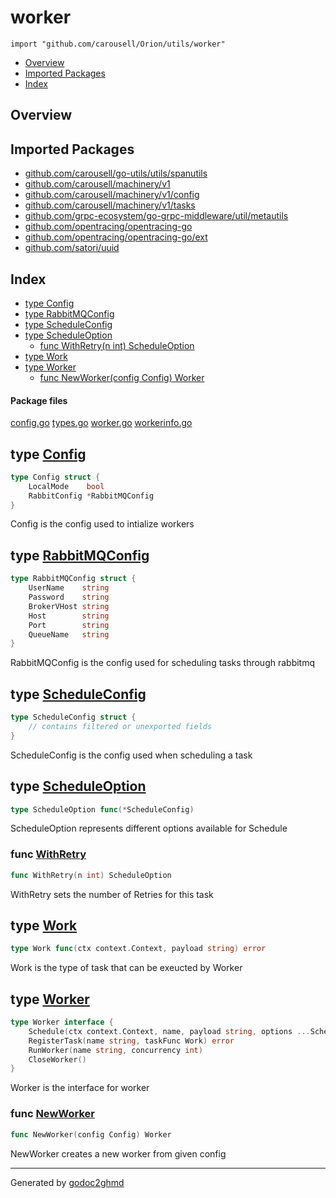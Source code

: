 # worker
`import "github.com/carousell/Orion/utils/worker"`

* [Overview](#pkg-overview)
* [Imported Packages](#pkg-imports)
* [Index](#pkg-index)

## <a name="pkg-overview">Overview</a>

## <a name="pkg-imports">Imported Packages</a>

- [github.com/carousell/go-utils/utils/spanutils](./../../../go-utils/utils/spanutils)
- [github.com/carousell/machinery/v1](./../../../machinery/v1)
- [github.com/carousell/machinery/v1/config](./../../../machinery/v1/config)
- [github.com/carousell/machinery/v1/tasks](./../../../machinery/v1/tasks)
- [github.com/grpc-ecosystem/go-grpc-middleware/util/metautils](https://godoc.org/github.com/grpc-ecosystem/go-grpc-middleware/util/metautils)
- [github.com/opentracing/opentracing-go](https://godoc.org/github.com/opentracing/opentracing-go)
- [github.com/opentracing/opentracing-go/ext](https://godoc.org/github.com/opentracing/opentracing-go/ext)
- [github.com/satori/uuid](https://godoc.org/github.com/satori/uuid)

## <a name="pkg-index">Index</a>
* [type Config](#Config)
* [type RabbitMQConfig](#RabbitMQConfig)
* [type ScheduleConfig](#ScheduleConfig)
* [type ScheduleOption](#ScheduleOption)
  * [func WithRetry(n int) ScheduleOption](#WithRetry)
* [type Work](#Work)
* [type Worker](#Worker)
  * [func NewWorker(config Config) Worker](#NewWorker)

#### <a name="pkg-files">Package files</a>
[config.go](./config.go) [types.go](./types.go) [worker.go](./worker.go) [workerinfo.go](./workerinfo.go) 

## <a name="Config">type</a> [Config](./types.go#L18-L21)
``` go
type Config struct {
    LocalMode    bool
    RabbitConfig *RabbitMQConfig
}
```
Config is the config used to intialize workers

## <a name="RabbitMQConfig">type</a> [RabbitMQConfig](./types.go#L24-L31)
``` go
type RabbitMQConfig struct {
    UserName    string
    Password    string
    BrokerVHost string
    Host        string
    Port        string
    QueueName   string
}
```
RabbitMQConfig is the config used for scheduling tasks through rabbitmq

## <a name="ScheduleConfig">type</a> [ScheduleConfig](./types.go#L38-L40)
``` go
type ScheduleConfig struct {
    // contains filtered or unexported fields
}
```
ScheduleConfig is the config used when scheduling a task

## <a name="ScheduleOption">type</a> [ScheduleOption](./types.go#L43)
``` go
type ScheduleOption func(*ScheduleConfig)
```
ScheduleOption represents different options available for Schedule

### <a name="WithRetry">func</a> [WithRetry](./worker.go#L31)
``` go
func WithRetry(n int) ScheduleOption
```
WithRetry sets the number of Retries for this task

## <a name="Work">type</a> [Work](./types.go#L34)
``` go
type Work func(ctx context.Context, payload string) error
```
Work is the type of task that can be exeucted by Worker

## <a name="Worker">type</a> [Worker](./types.go#L10-L15)
``` go
type Worker interface {
    Schedule(ctx context.Context, name, payload string, options ...ScheduleOption) error
    RegisterTask(name string, taskFunc Work) error
    RunWorker(name string, concurrency int)
    CloseWorker()
}
```
Worker is the interface for worker

### <a name="NewWorker">func</a> [NewWorker](./worker.go#L16)
``` go
func NewWorker(config Config) Worker
```
NewWorker creates a new worker from given config

- - -
Generated by [godoc2ghmd](https://github.com/GandalfUK/godoc2ghmd)